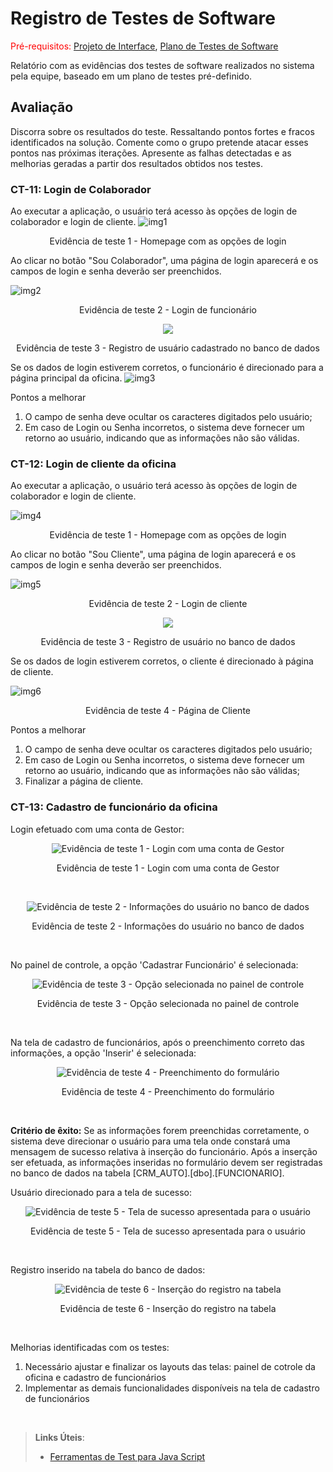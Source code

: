 # Registro de Testes de Software

<span style="color:red">Pré-requisitos: <a href="3-Projeto de Interface.md"> Projeto de Interface</a></span>, <a href="8-Plano de Testes de Software.md"> Plano de Testes de Software</a>

Relatório com as evidências dos testes de software realizados no sistema pela equipe, baseado em um plano de testes pré-definido.

## Avaliação

Discorra sobre os resultados do teste. Ressaltando pontos fortes e fracos identificados na solução. Comente como o grupo pretende atacar esses pontos nas próximas iterações. Apresente as falhas detectadas e as melhorias geradas a partir dos resultados obtidos nos testes.


### CT-11: Login de Colaborador

Ao executar a aplicação, o usuário terá acesso às opções de login de colaborador e login de cliente. 
![img1](https://github.com/ICEI-PUC-Minas-PMV-ADS/pmv-ads-2022-1-e2-proj-int-t3-crm-auto/blob/main/docs/img/registro%20de%20testes/CT%2011/img1.png)
<p align="center">Evidência de teste 1 - Homepage com as opções de login</p>

Ao clicar no botão "Sou Colaborador", uma página de login aparecerá e os campos de login e senha deverão ser preenchidos.

![img2](https://github.com/ICEI-PUC-Minas-PMV-ADS/pmv-ads-2022-1-e2-proj-int-t3-crm-auto/blob/main/docs/img/registro%20de%20testes/CT%2011/img2.png)
<p align="center">Evidência de teste 2 - Login de funcionário</p>
<p align="center">
<img src="https://github.com/ICEI-PUC-Minas-PMV-ADS/pmv-ads-2022-1-e2-proj-int-t3-crm-auto/blob/main/docs/img/registro%20de%20testes/CT%2011/ev1.png">
</p>
<p align="center"> Evidência de teste 3 - Registro de usuário cadastrado no banco de dados</p>

Se os dados de login estiverem corretos, o funcionário é direcionado para a página principal da oficina. 
![img3](https://github.com/ICEI-PUC-Minas-PMV-ADS/pmv-ads-2022-1-e2-proj-int-t3-crm-auto/blob/main/docs/img/registro%20de%20testes/CT%2011/img3.png)

Pontos a melhorar

1) O campo de senha deve ocultar os caracteres digitados pelo usuário;
2) Em caso de Login ou Senha incorretos, o sistema deve fornecer um retorno ao usuário, indicando que as informações não são válidas.

### CT-12: Login de cliente da oficina

Ao executar a aplicação, o usuário terá acesso às opções de login de colaborador e login de cliente. 

![img4](https://github.com/ICEI-PUC-Minas-PMV-ADS/pmv-ads-2022-1-e2-proj-int-t3-crm-auto/blob/main/docs/img/registro%20de%20testes/CT%2012/img1.png)
<p align="center">Evidência de teste 1 - Homepage com as opções de login</p>

Ao clicar no botão "Sou Cliente", uma página de login aparecerá e os campos de login e senha deverão ser preenchidos.

![img5](https://github.com/ICEI-PUC-Minas-PMV-ADS/pmv-ads-2022-1-e2-proj-int-t3-crm-auto/blob/main/docs/img/registro%20de%20testes/CT%2012/img2.png)
<p align="center">Evidência de teste 2 - Login de cliente</p>

<p align="center">
  <img src="https://github.com/ICEI-PUC-Minas-PMV-ADS/pmv-ads-2022-1-e2-proj-int-t3-crm-auto/blob/main/docs/img/registro%20de%20testes/CT%2012/ev1.png">
  </p>
<p align="center">Evidência de teste 3 - Registro de usuário no banco de dados</p>

Se os dados de login estiverem corretos, o cliente é direcionado à página de cliente.

![img6](https://github.com/ICEI-PUC-Minas-PMV-ADS/pmv-ads-2022-1-e2-proj-int-t3-crm-auto/blob/main/docs/img/registro%20de%20testes/CT%2012/img3.png)
<p align="center">Evidência de teste 4 - Página de Cliente</p>

Pontos a melhorar

1) O campo de senha deve ocultar os caracteres digitados pelo usuário;
2) Em caso de Login ou Senha incorretos, o sistema deve fornecer um retorno ao usuário, indicando que as informações não são válidas;
3) Finalizar a página de cliente.

### CT-13: Cadastro de funcionário da oficina

Login efetuado com uma conta de Gestor:

<p align="center">
  <img src="https://raw.githubusercontent.com/ICEI-PUC-Minas-PMV-ADS/pmv-ads-2022-1-e2-proj-int-t3-crm-auto/main/docs/img/Evidencia1_CadastroFuncionario.png?raw=true" alt="Evidência de teste 1 - Login com uma conta de Gestor">
</p>
<p align="center">Evidência de teste 1 - Login com uma conta de Gestor</p>
<br/>

<p align="center">
  <img src="https://raw.githubusercontent.com/ICEI-PUC-Minas-PMV-ADS/pmv-ads-2022-1-e2-proj-int-t3-crm-auto/main/docs/img/Evidencia2_CadastroFuncionario.png?raw=true" alt="Evidência de teste 2 - Informações do usuário no banco de dados">
</p>
<p align="center">Evidência de teste 2 - Informações do usuário no banco de dados</p>
<br/>

No painel de controle, a opção 'Cadastrar Funcionário' é selecionada:

<p align="center">
  <img src="https://github.com/ICEI-PUC-Minas-PMV-ADS/pmv-ads-2022-1-e2-proj-int-t3-crm-auto/blob/main/docs/img/Evidencia3_CadastroFuncionario.png" alt="Evidência de teste 3 - Opção selecionada no painel de controle">
</p>
<p align="center">Evidência de teste 3 - Opção selecionada no painel de controle</p>
<br/>

Na tela de cadastro de funcionários, após o preenchimento correto das informações, a opção 'Inserir' é selecionada:

<p align="center">
  <img src="https://raw.githubusercontent.com/ICEI-PUC-Minas-PMV-ADS/pmv-ads-2022-1-e2-proj-int-t3-crm-auto/main/docs/img/Evidencia4_CadastroFuncionario.png?raw=true" alt="Evidência de teste 4 - Preenchimento do formulário">
</p>
<p align="center">Evidência de teste 4 - Preenchimento do formulário</p>
<br/>

**Critério de êxito:** Se as informações forem preenchidas corretamente, o sistema deve direcionar o usuário para uma tela onde constará uma mensagem de sucesso relativa à inserção do funcionário. Após a inserção ser efetuada, as informações inseridas no formulário devem ser registradas no banco de dados na tabela [CRM_AUTO].[dbo].[FUNCIONARIO].

Usuário direcionado para a tela de sucesso:

<p align="center">
  <img src="https://raw.githubusercontent.com/ICEI-PUC-Minas-PMV-ADS/pmv-ads-2022-1-e2-proj-int-t3-crm-auto/main/docs/img/Evidencia5_CadastroFuncionario.png?raw=true" alt="Evidência de teste 5 - Tela de sucesso apresentada para o usuário">
</p>
<p align="center">Evidência de teste 5 - Tela de sucesso apresentada para o usuário</p>
<br/>

Registro inserido na tabela do banco de dados:

<p align="center">
  <img src="https://raw.githubusercontent.com/ICEI-PUC-Minas-PMV-ADS/pmv-ads-2022-1-e2-proj-int-t3-crm-auto/main/docs/img/Evidencia6_CadastroFuncionario.png?raw=true" alt="Evidência de teste 6 - Inserção do registro na tabela">
</p>
<p align="center">Evidência de teste 6 - Inserção do registro na tabela</p>
<br/>

Melhorias identificadas com os testes:

1) Necessário ajustar e finalizar os layouts das telas: painel de cotrole da oficina e cadastro de funcionários
2) Implementar as demais funcionalidades disponíveis na tela de cadastro de funcionários
<br/>



> **Links Úteis**:
> - [Ferramentas de Test para Java Script](https://geekflare.com/javascript-unit-testing/)

